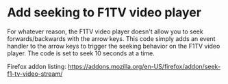 # Add seeking to F1TV video player

For whatever reason, the F1TV video player doesn't allow you to seek forwards/backwards with the arrow keys. This code simply adds an event handler to the arrow keys to trigger the seeking behavior on the F1TV video player. The code is set to seek 10 seconds at a time.

Firefox addon listing: https://addons.mozilla.org/en-US/firefox/addon/seek-f1-tv-video-stream/
